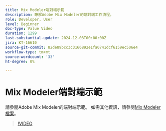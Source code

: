 ```yaml
---
title: Mix Modeler端對端示範
description: 瞭解Adobe Mix Modeler的端對端工作流程。
role: Developer, User
level: Beginner
doc-type: Value Video
duration: 1299
last-substantial-update: 2024-12-03T00:00:00Z
jira: KT-16610
source-git-commit: 82de89bcc3c3166892e1fa0741dcf6159ec506e4
workflow-type: tm+mt
source-wordcount: '33'
ht-degree: 0%

---
```



# Mix Modeler端對端示範

請參閱Adobe Mix Modeler的端對端示範。 如需其他資訊，請參閱[Mix Modeler檔案](https://experienceleague.adobe.com/en/docs/mix-modeler/using/overview)。

>[!VIDEO](https://video.tv.adobe.com/v/3440794/?learn=on&enablevpops)
